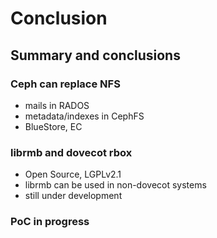 <!-- .slide: data-state="section-break" id="section-break-8" data-timing="10s" -->
# Conclusion


<!-- .slide: data-state="normal" id="conclusion-0" data-timing="20s" data-menu-title="Conclusion" -->
## Summary and conclusions

### Ceph can replace NFS <!-- .element: class="fragment" data-fragment-index="0" -->
* <!-- .element: class="fragment" data-fragment-index="1" --> mails in RADOS
* <!-- .element: class="fragment" data-fragment-index="2" --> metadata/indexes in CephFS
* <!-- .element: class="fragment" data-fragment-index="3" --> BlueStore, EC

### librmb and dovecot rbox <!-- .element: class="fragment" data-fragment-index="4" -->
* <!-- .element: class="fragment" data-fragment-index="5" --> Open Source, LGPLv2.1
* <!-- .element: class="fragment" data-fragment-index="6" --> librmb can be used in non-dovecot systems
* <!-- .element: class="fragment" data-fragment-index="7" --> still under development

### PoC in progress <!-- .element: class="fragment" data-fragment-index="8" -->


